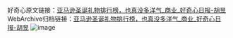 好奇心原文链接：[亚马逊圣诞礼物排行榜，也真没多洋气_商业_好奇心日报-胡昱](https://www.qdaily.com/articles/4848.html)
WebArchive归档链接：[亚马逊圣诞礼物排行榜，也真没多洋气_商业_好奇心日报-胡昱](http://web.archive.org/web/20190623162822/https://www.qdaily.com/articles/4848.html)
![image](http://ww3.sinaimg.cn/large/007d5XDply1g3w5tdh96xj30u03204qp)
